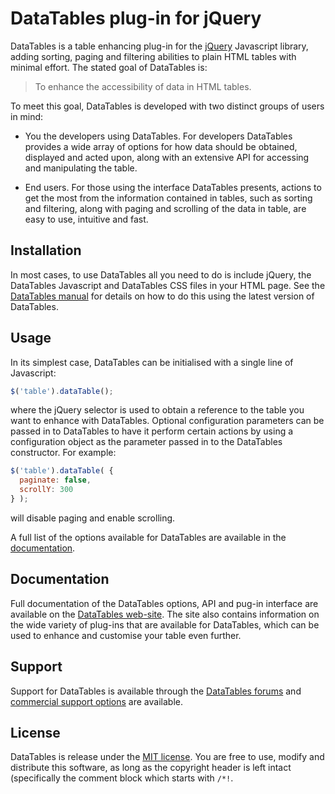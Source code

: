 # DataTables plug-in for jQuery

DataTables is a table enhancing plug-in for the [jQuery](//jquery.com) Javascript library, adding sorting, paging and
filtering abilities to plain HTML tables with minimal effort. The stated goal of DataTables is:

> To enhance the accessibility of data in HTML tables.

To meet this goal, DataTables is developed with two distinct groups of users in mind:

* You the developers using DataTables. For developers DataTables provides a wide array of options for how data should be
  obtained, displayed and acted upon, along with an extensive API for accessing and manipulating the table.

* End users. For those using the interface DataTables presents, actions to get the most from the information contained
  in tables, such as sorting and filtering, along with paging and scrolling of the data in table, are easy to use,
  intuitive and fast.

## Installation

In most cases, to use DataTables all you need to do is include jQuery, the DataTables Javascript and DataTables CSS
files in your HTML page. See
the [DataTables manual](http://datatables.net/manual/installation#Including-Javascript-/-CSS) for details on how to do
this using the latest version of DataTables.

## Usage

In its simplest case, DataTables can be initialised with a single line of Javascript:

```js
$('table').dataTable();
```

where the jQuery selector is used to obtain a reference to the table you want to enhance with DataTables. Optional
configuration parameters can be passed in to DataTables to have it perform certain actions by using a configuration
object as the parameter passed in to the DataTables constructor. For example:

```js
$('table').dataTable( {
  paginate: false,
  scrollY: 300
} );
```

will disable paging and enable scrolling.

A full list of the options available for DataTables are available in the [documentation](//datatables.net).

## Documentation

Full documentation of the DataTables options, API and pug-in interface are available on
the [DataTables web-site](//datatables.net). The site also contains information on the wide variety of plug-ins that are
available for DataTables, which can be used to enhance and customise your table even further.

## Support

Support for DataTables is available through the [DataTables forums](//datatables.net/forums)
and [commercial support options](//datatables.net/support) are available.

## License

DataTables is release under the [MIT license](//datatables.net/license). You are free to use, modify and distribute this
software, as long as the copyright header is left intact (specifically the comment block which starts with `/*!`.
